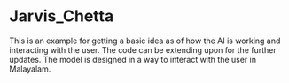# Jarvis_Chetta
This is an example for getting a basic idea as of how the AI is working and interacting with the user. 
The code can be extending upon for the further updates.
The model is designed in a way to interact with the user in Malayalam.
